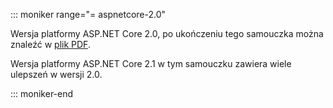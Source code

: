 ::: moniker range="= aspnetcore-2.0"

Wersja platformy ASP.NET Core 2.0, po ukończeniu tego samouczka można znaleźć w [plik PDF](https://webpifeed.blob.core.windows.net/webpifeed/Partners/PDF-6-18-18.pdf).

Wersja platformy ASP.NET Core 2.1 w tym samouczku zawiera wiele ulepszeń w wersji 2.0.

::: moniker-end

